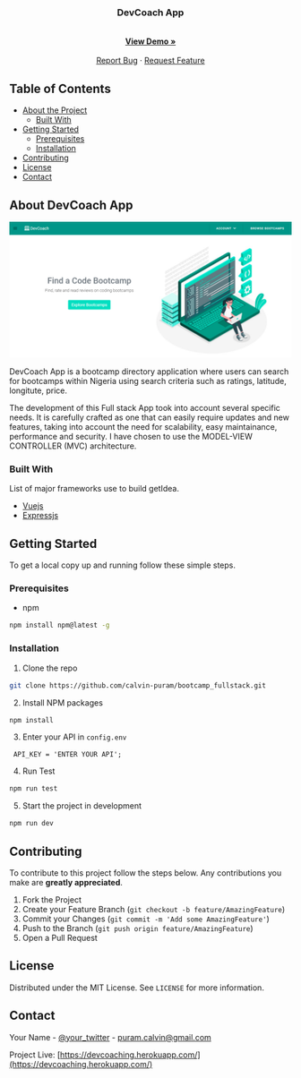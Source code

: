 </p>
<p align="center">
 <h3 align="center">DevCoach App</h3>
  <p align="center">
    <br />
    <a href="https://devcoaching.herokuapp.com/"><strong>View Demo »</strong></a>
    <br />
    <br />
    <a href="https://github.com/calvin-puram/DevMentor/issues">Report Bug</a>
    ·
    <a href="https://github.com/calvin-puram/DevMentor/issues">Request Feature</a>
  </p>
</p>

## Table of Contents

- [About the Project](#about-the-project)
  - [Built With](#built-with)
- [Getting Started](#getting-started)
  - [Prerequisites](#prerequisites)
  - [Installation](#installation)
- [Contributing](#contributing)
- [License](#license)
- [Contact](#contact)

## About DevCoach App

<img src="./client/public/img/devCoachImg.png" alt="Logo" />

DevCoach App is a bootcamp directory application where users can search for bootcamps within Nigeria using search criteria such as ratings, latitude, longitute, price.

The development of this Full stack App took into account several specific needs. It is carefully crafted as one that can easily require updates and new features, taking into account the need for scalability, easy maintainance, performance and security. I have chosen to use the MODEL-VIEW CONTROLLER (MVC)
architecture.

### Built With

List of major frameworks use to build getIdea.

- [Vuejs](https://vuejs.org/)
- [Expressjs](https://expressjs.com/)

## Getting Started

To get a local copy up and running follow these simple steps.

### Prerequisites

- npm

```sh
npm install npm@latest -g
```

### Installation

1. Clone the repo

```sh
git clone https://github.com/calvin-puram/bootcamp_fullstack.git
```

2. Install NPM packages

```sh
npm install
```

3. Enter your API in `config.env`

```JS
 API_KEY = 'ENTER YOUR API';
```

4. Run Test

```sh
npm run test
```

5. Start the project in development

```sh
npm run dev
```

## Contributing

To contribute to this project follow the steps below. Any contributions you make are **greatly appreciated**.

1. Fork the Project
2. Create your Feature Branch (`git checkout -b feature/AmazingFeature`)
3. Commit your Changes (`git commit -m 'Add some AmazingFeature'`)
4. Push to the Branch (`git push origin feature/AmazingFeature`)
5. Open a Pull Request

## License

Distributed under the MIT License. See `LICENSE` for more information.

## Contact

Your Name - [@your_twitter](https://twitter.com/cpuram1) - puram.calvin@gmail.com

Project Live: [https://devcoaching.herokuapp.com/](https://devcoaching.herokuapp.com/)

